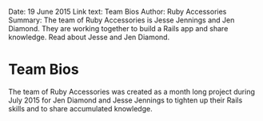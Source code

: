 Date: 19 June 2015
Link text: Team Bios
Author: Ruby Accessories
Summary: The team of Ruby Accessories is Jesse Jennings and Jen Diamond. They are working together to build a Rails app and share knowledge. Read about Jesse and Jen Diamond.

# Team Bios

The team of Ruby Accessories was created as a month long project during July 2015 for Jen Diamond and Jesse Jennings to tighten up their Rails skills and to share accumulated knowledge.
